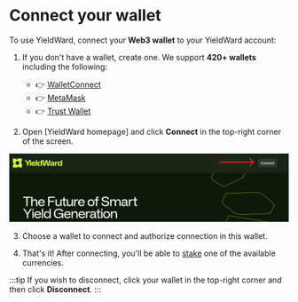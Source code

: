 ﻿---
sidebar_position: 2
---

# Connect your wallet

To use YieldWard, connect your **Web3 wallet** to your YieldWard account:

1. If you don't have a wallet, create one. We support **420+ wallets** including the following:

	- 👉 [WalletConnect](https://walletconnect.com)
	- 👉 [MetaMask](https://metamask.io)
	- 👉 [Trust Wallet](https://trustwallet.com/ru)

2. Open [YieldWard homepage] and click **Connect** in the top-right corner of the screen.

![Connect your wallet in YieldWard](../static/img/connect-your-wallet-01.png)

3. Choose a wallet to connect and authorize connection in this wallet.

4. That's it! After connecting, you'll be able to [stake](stake) one of the available currencies.

:::tip
If you wish to disconnect, click your wallet in the top-right corner and then click **Disconnect**.
:::
